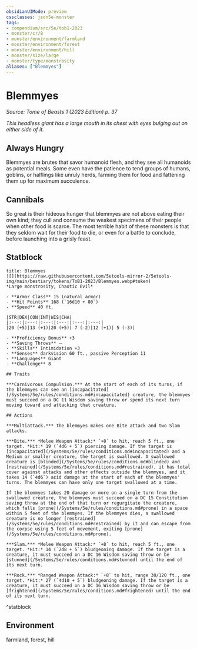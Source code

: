 ```yaml
---
obsidianUIMode: preview
cssclasses: json5e-monster
tags:
- compendium/src/5e/tob1-2023
- monster/cr/8
- monster/environment/farmland
- monster/environment/forest
- monster/environment/hill
- monster/size/large
- monster/type/monstrosity
aliases: ["Blemmyes"]
---
```

# Blemmyes
*Source: Tome of Beasts 1 (2023 Edition) p. 37*  

*This headless giant has a large mouth in its chest with eyes bulging out on either side of it.*

## Always Hungry

Blemmyes are brutes that savor humanoid flesh, and they see all humanoids as potential meals. Some even have the patience to tend groups of humans, goblins, or halflings like unruly herds, farming them for food and fattening them up for maximum succulence.

## Cannibals

So great is their hideous hunger that blemmyes are not above eating their own kind; they cull and consume the weakest specimens of their people when other food is scarce. The most terrible habit of these monsters is that they seldom wait for their food to die, or even for a battle to conclude, before launching into a grisly feast.

## Statblock

```ad-statblock
title: Blemmyes
![](https://raw.githubusercontent.com/5etools-mirror-2/5etools-img/main/bestiary/tokens/ToB1-2023/Blemmyes.webp#token)
*Large monstrosity, Chaotic Evil*

- **Armor Class** 15 (natural armor)
- **Hit Points** 168 (`16d10 + 80`)
- **Speed** 40 ft.

|STR|DEX|CON|INT|WIS|CHA|
|:---:|:---:|:---:|:---:|:---:|:---:|
|20 (+5)|13 (+1)|20 (+5)| 7 (-2)|12 (+1)| 5 (-3)|

- **Proficiency Bonus** +3
- **Saving Throws** ⏤
- **Skills** Intimidation +3
- **Senses** darkvision 60 ft., passive Perception 11
- **Languages** Giant
- **Challenge** 8

## Traits

***Carnivorous Compulsion.*** At the start of each of its turns, if the blemmyes can see an [incapacitated](/Systems/5e/rules/conditions.md#incapacitated) creature, the blemmyes must succeed on a DC 11 Wisdom saving throw or spend its next turn moving toward and attacking that creature.

## Actions

***Multiattack.*** The blemmyes makes one Bite attack and two Slam attacks.

***Bite.*** *Melee Weapon Attack:* `+8` to hit, reach 5 ft., one target. *Hit:* 19 (`4d6 + 5`) piercing damage. If the target is [incapacitated](/Systems/5e/rules/conditions.md#incapacitated) and a Medium or smaller creature, the target is swallowed. A swallowed creature is [blinded](/Systems/5e/rules/conditions.md#blinded) and [restrained](/Systems/5e/rules/conditions.md#restrained), it has total cover against attacks and other effects outside the blemmyes, and it takes 14 (`4d6`) acid damage at the start of each of the blemmyes' turns. The blemmyes can have only one target swallowed at a time.

If the blemmyes takes 20 damage or more on a single turn from the swallowed creature, the blemmyes must succeed on a DC 15 Constitution saving throw at the end of that turn or regurgitate the creature, which falls [prone](/Systems/5e/rules/conditions.md#prone) in a space within 5 feet of the blemmyes. If the blemmyes dies, a swallowed creature is no longer [restrained](/Systems/5e/rules/conditions.md#restrained) by it and can escape from the corpse using 5 feet of movement, exiting [prone](/Systems/5e/rules/conditions.md#prone).

***Slam.*** *Melee Weapon Attack:* `+8` to hit, reach 5 ft., one target. *Hit:* 14 (`2d8 + 5`) bludgeoning damage. If the target is a creature, it must succeed on a DC 16 Wisdom saving throw or be [stunned](/Systems/5e/rules/conditions.md#stunned) until the end of its next turn.

***Rock.*** *Ranged Weapon Attack:* `+8` to hit, range 30/120 ft., one target. *Hit:* 27 (`4d10 + 5`) bludgeoning damage. If the target is a creature, it must succeed on a DC 16 Wisdom saving throw or be [frightened](/Systems/5e/rules/conditions.md#frightened) until the end of its next turn.
```
^statblock

## Environment

farmland, forest, hill